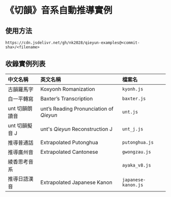 # 《切韻》音系自動推導實例

## 使用方法

```
https://cdn.jsdelivr.net/gh/nk2028/qieyun-examples@<commit-sha>/<filename>
```

## 收錄實例列表

中文名稱 | 英文名稱 | 檔案名
:- | :- | :-
古韻羅馬字 | Koxyonh Romanization | `kyonh.js`
白一平轉寫 | Baxter’s Transcription | `baxter.js`
unt 切韻朗讀音 | unt’s Reading Pronunciation of _Qieyun_ | `unt.js`
unt 切韻擬音 J | unt's _Qieyun_ Reconstruction J | `unt_j.js`
推導普通話 | Extrapolated Putonghua | `putonghua.js`
推導廣州音 | Extrapolated Cantonese | `gwongzau.js`
綾香思考音系 | | `ayaka_v8.js`
推導日語漢音 | Extrapolated Japanese Kanon | `japanese-kanon.js`
